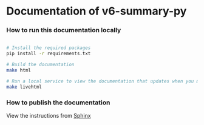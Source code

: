 # Documentation of v6-summary-py

### How to run this documentation locally

```bash

# Install the required packages
pip install -r requirements.txt

# Build the documentation
make html

# Run a local service to view the documentation that updates when you make changes
make livehtml
```

### How to publish the documentation

View the instructions from [Sphinx](https://sphinx-rtd-tutorial.readthedocs.io/en/latest/read-the-docs.html)